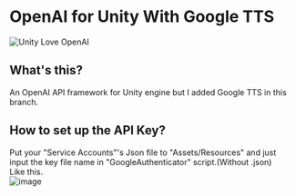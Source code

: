# OpenAI for Unity With Google TTS
![Unity Love OpenAI](https://github.com/YuQing-Ding/OpenAI-for-Unity/assets/69519674/d60b14bb-b789-4cba-b14f-5438c6ab3893)
## What's this?
An OpenAI API framework for Unity engine but I added Google TTS in this branch.

## How to set up the API Key?
Put your "Service Accounts"'s Json file to "Assets/Resources" and just input the key file name in "GoogleAuthenticator" script.(Without .json)  
Like this.  
![image](https://github.com/YuQing-Ding/OpenAI-for-Unity/assets/69519674/d8dd5b7d-1ca5-4d3a-9b66-b1f528c69a2b)

